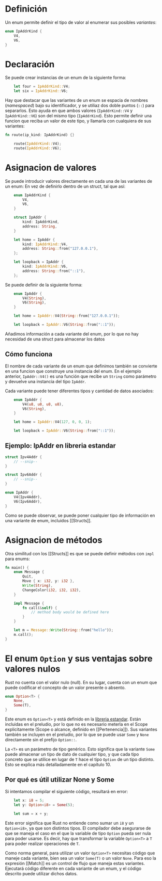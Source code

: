 # Definición
Un enum permite definir el tipo de valor al enumerar sus posibles _variantes_:
```rust
enum IpAddrKind {
    V4,
    V6,
}
```

# Declaración
Se puede crear instancias de un enum de la siguiente forma:
```rust
    let four = IpAddrKind::V4;
    let six = IpAddrKind::V6;
```

Hay que destacar que las variantes de un enum se espacia de nombres (_namespaced_) bajo su identificador, y se utiliaz dos doble puntos (`::`) para separarlos. Esto ayuda en que ambos valores (`IpAddrKind::V4` y `IpAddrKind::V6`) son del mismo tipo (`IpAddrKind`). Esto permite definir una funcion que reciba un valor de este tipo, y llamarla con cualquiera de sus variantes:
```rust
fn route(ip_kind: IpAddrKind) {}
```

```rust
    route(IpAddrKind::V4);
    route(IpAddrKind::V6);
```

# Asignacion de valores
Se puede introducir valores directamente en cada una de las variantes de un enum: En vez de definirlo dentro de un struct, tal que así:
```rust
    enum IpAddrKind {
        V4,
        V6,
    }

    struct IpAddr {
        kind: IpAddrKind,
        address: String,
    }

    let home = IpAddr {
        kind: IpAddrKind::V4,
        address: String::from("127.0.0.1"),
    };

    let loopback = IpAddr {
        kind: IpAddrKind::V6,
        address: String::from("::1"),
    };
```

Se puede definir de la siguiente forma:
```rust
    enum IpAddr {
        V4(String),
        V6(String),
    }

    let home = IpAddr::V4(String::from("127.0.0.1"));

    let loopback = IpAddr::V6(String::from("::1"));
```

Añadimos información a cada variante del enum, por lo que no hay necesidad de una struct para almacenar los datos

## Cómo funciona
El nombre de cada variante de un enum que definimos también se convierte en una funcion que construye una instancia del enum. En el ejemplo anterior, `IpAddr::V4()` es una función que recibe un `String` como parámetro y devuelve una instancia del tipo `IpAddr`.

Cada variante puede tener diferentes tipos y cantidad de datos asociados:
```rust
    enum IpAddr {
        V4(u8, u8, u8, u8),
        V6(String),
    }

    let home = IpAddr::V4(127, 0, 0, 1);

    let loopback = IpAddr::V6(String::from("::1"));
```

## Ejemplo: IpAddr en libreria estandar
```rust
struct Ipv4Addr {
    // --snip--
}

struct Ipv6Addr {
    // --snip--
}

enum IpAddr {
    V4(Ipv4Addr),
    V6(Ipv6Addr),
}
```

Como se puede observar, se puede poner cualquier tipo de información en una variante de enum, incluidos [[Structs]].

# Asignacion de métodos
Otra similitud con los [[Structs]] es que se puede definir métodos con `impl` para enums:
```rust
fn main() {
    enum Message {
        Quit,
        Move { x: i32, y: i32 },
        Write(String),
        ChangeColor(i32, i32, i32),
    }

    impl Message {
        fn call(&self) {
            // method body would be defined here
        }
    }

    let m = Message::Write(String::from("hello"));
    m.call();
}
```

# El enum `Option` y sus ventajas sobre valores nulos
Rust no cuenta con el valor nulo (null). En su lugar, cuenta con un enum que puede codificar el concepto de un valor presente o absento.
```rust
enum Option<T> {
    None,
    Some(T),
}
```
Este enum es `Option<T>` y está definido en la [libreria estandar](https://doc.rust-lang.org/std/option/enum.Option.html). Están incluidas en el preludio, por lo que no es necesario meterla en el Scope explicitamente (Scope o alcance, definido en [[Pertenencia]]). Sus variantes también se incluyen en el preludio, por lo que se puede usar `Some` y `None` directamente sin el prefijo `Option::`.

La `<T>` es un parámetro de tipo genérico. Esto significa que la variante `Some` puede almacenar un tipo de dato de cualquier tipo, y que cada tipo concreto que se utilice en lugar de `T` hace el tipo `Option` de un tipo distinto. Esto se explica más detalladamente en el capítulo 10. 

## Por qué es útil utilizar None y Some
Si intentamos compilar el siguiente código, resultará en error:
```rust
    let x: i8 = 5;
    let y: Option<i8> = Some(5);

    let sum = x + y;
```

Este error significa que Rust no entiende como sumar un `i8` y un `Option<i8>`, ya que son distintos tipos. El compilador debe asegurarse de que se maneja el caso en el que la variable de tipo `Option`  pueda ser nula para poder usarse. Es decir, hay que transformar la variable `Option<T>` a `T` para poder realizar operaciones de `T`.

Como norma general, para utilizar un valor `Option<T>` necesitas código que maneje cada variante, bien sea un valor `Some(T)` o un valor `None`. Para eso la expresión [[Match]] es un control de flujo que maneja estas variantes. Ejecutará código diferente en cada variante de un enum, y el código descrito puede utilizar dichos datos.
